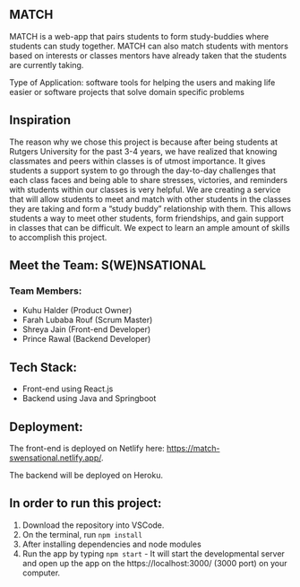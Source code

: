 ## MATCH

MATCH is a web-app that pairs students to form study-buddies where students can study together. MATCH can also match students with mentors based on interests or classes mentors have already taken that the students are currently taking.

Type of Application: software tools for helping the users and making life easier  or software projects that solve domain specific problems

## Inspiration

The reason why we chose this project is because after being students at Rutgers University for the past 3-4 years, we have realized that knowing classmates and peers within classes is of utmost importance. It gives students a support system to go through the day-to-day challenges that each class faces and being able to share stresses, victories, and reminders with students within our classes is very helpful. We are creating a service that will allow students to meet and match with other students in the classes they are taking and form a “study buddy” relationship with them. This allows students a way to meet other students, form friendships, and gain support in classes that can be difficult. We expect to learn an ample amount of skills to accomplish this project.

## Meet the Team: S(WE)NSATIONAL
### Team Members:
- Kuhu Halder (Product Owner)
- Farah Lubaba Rouf (Scrum Master)
- Shreya Jain (Front-end Developer)
- Prince Rawal (Backend Developer)

## Tech Stack:
- Front-end using React.js
- Backend using Java and Springboot

## Deployment:
The front-end is deployed on Netlify here: https://match-swensational.netlify.app/.

The backend will be deployed on Heroku.

## In order to run this project:
1. Download the repository into VSCode.
2. On the terminal, run `npm install`
3. After installing dependencies and node modules
4. Run the app by typing `npm start` - It will start the developmental server and open up the app on the https://localhost:3000/ (3000 port) on your computer.
